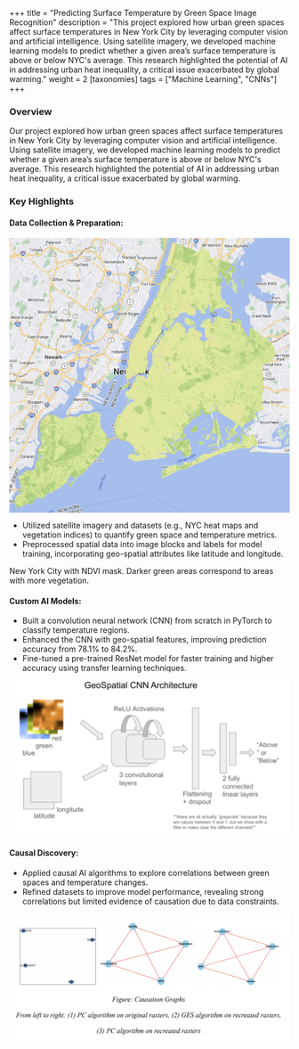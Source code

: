 +++
title = "Predicting Surface Temperature by Green Space Image Recognition"
description = "This project explored how urban green spaces affect surface temperatures in New York City by leveraging computer vision and artificial intelligence. Using satellite imagery, we developed machine learning models to predict whether a given area’s surface temperature is above or below NYC's average. This research highlighted the potential of AI in addressing urban heat inequality, a critical issue exacerbated by global warming."
weight = 2
[taxonomies]
tags = ["Machine Learning", "CNNs"]
+++

### Overview
Our project explored how urban green spaces affect surface temperatures in New York City by leveraging computer vision and artificial intelligence. Using satellite imagery, we developed machine learning models to predict whether a given area’s surface temperature is above or below NYC's average. This research highlighted the potential of AI in addressing urban heat inequality, a critical issue exacerbated by global warming.

### Key Highlights
#### Data Collection & Preparation:

<img src="/files/project3 media/green.png#end" alt="Satellite Image of NYC" style="display:block;">


- Utilized satellite imagery and datasets (e.g., NYC heat maps and vegetation indices) to quantify green space and temperature metrics.
- Preprocessed spatial data into image blocks and labels for model training, incorporating geo-spatial attributes like latitude and longitude.

<figcaption> New York City with NDVI mask. Darker green areas correspond to areas with
more vegetation.</figcaption>



#### Custom AI Models:
- Built a convolution neural network (CNN) from scratch in PyTorch to classify temperature regions.
- Enhanced the CNN with geo-spatial features, improving prediction accuracy from 78.1% to 84.2%.
- Fine-tuned a pre-trained ResNet model for faster training and higher accuracy using transfer learning techniques.
<img src="/files/project3 media/cnn.png" alt="" style="display:block;">


#### Causal Discovery:
- Applied causal AI algorithms to explore correlations between green spaces and temperature changes.
- Refined datasets to improve model performance, revealing strong correlations but limited evidence of causation due to data constraints.
<img src="/files/project3 media/cause.png" alt="" style="display:block;">
